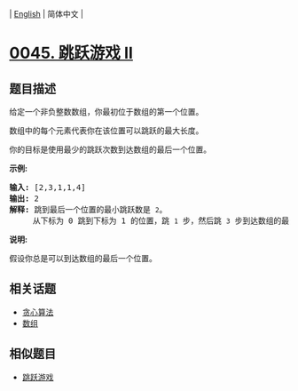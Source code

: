 
| [English](README_EN.md) | 简体中文 |
# [0045. 跳跃游戏 II](https://leetcode-cn.com/problems/jump-game-ii/)
## 题目描述
<p>给定一个非负整数数组，你最初位于数组的第一个位置。</p>

<p>数组中的每个元素代表你在该位置可以跳跃的最大长度。</p>

<p>你的目标是使用最少的跳跃次数到达数组的最后一个位置。</p>

<p><strong>示例:</strong></p>

<pre><strong>输入:</strong> [2,3,1,1,4]
<strong>输出:</strong> 2
<strong>解释:</strong> 跳到最后一个位置的最小跳跃数是 <code>2</code>。
&nbsp;    从下标为 0 跳到下标为 1 的位置，跳&nbsp;<code>1</code>&nbsp;步，然后跳&nbsp;<code>3</code>&nbsp;步到达数组的最后一个位置。
</pre>

<p><strong>说明:</strong></p>

<p>假设你总是可以到达数组的最后一个位置。</p>

## 相关话题
- [贪心算法](https://leetcode-cn.com/tag/greedy)
- [数组](https://leetcode-cn.com/tag/array)
## 相似题目
- [跳跃游戏](../jump-game/README.md)
